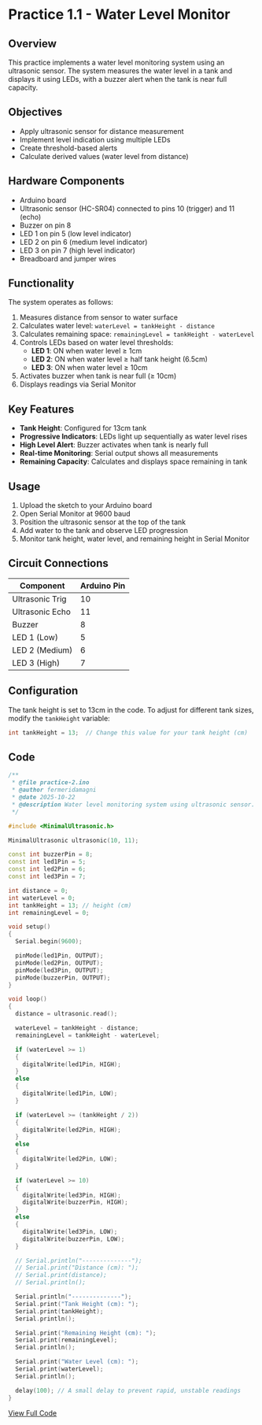 # Practice 1.1 - Water Level Monitor

## Overview

This practice implements a water level monitoring system using an ultrasonic sensor. The system measures the water level in a tank and displays it using LEDs, with a buzzer alert when the tank is near full capacity.

## Objectives

- Apply ultrasonic sensor for distance measurement
- Implement level indication using multiple LEDs
- Create threshold-based alerts
- Calculate derived values (water level from distance)

## Hardware Components

- Arduino board
- Ultrasonic sensor (HC-SR04) connected to pins 10 (trigger) and 11 (echo)
- Buzzer on pin 8
- LED 1 on pin 5 (low level indicator)
- LED 2 on pin 6 (medium level indicator)
- LED 3 on pin 7 (high level indicator)
- Breadboard and jumper wires

## Functionality

The system operates as follows:

1. Measures distance from sensor to water surface
2. Calculates water level: `waterLevel = tankHeight - distance`
3. Calculates remaining space: `remainingLevel = tankHeight - waterLevel`
4. Controls LEDs based on water level thresholds:
   - **LED 1**: ON when water level ≥ 1cm
   - **LED 2**: ON when water level ≥ half tank height (6.5cm)
   - **LED 3**: ON when water level ≥ 10cm
5. Activates buzzer when tank is near full (≥ 10cm)
6. Displays readings via Serial Monitor

## Key Features

- **Tank Height**: Configured for 13cm tank
- **Progressive Indicators**: LEDs light up sequentially as water level rises
- **High Level Alert**: Buzzer activates when tank is nearly full
- **Real-time Monitoring**: Serial output shows all measurements
- **Remaining Capacity**: Calculates and displays space remaining in tank

## Usage

1. Upload the sketch to your Arduino board
2. Open Serial Monitor at 9600 baud
3. Position the ultrasonic sensor at the top of the tank
4. Add water to the tank and observe LED progression
5. Monitor tank height, water level, and remaining height in Serial Monitor

## Circuit Connections

| Component        | Arduino Pin |
|-----------------|-------------|
| Ultrasonic Trig | 10          |
| Ultrasonic Echo | 11          |
| Buzzer          | 8           |
| LED 1 (Low)     | 5           |
| LED 2 (Medium)  | 6           |
| LED 3 (High)    | 7           |

## Configuration

The tank height is set to 13cm in the code. To adjust for different tank sizes, modify the `tankHeight` variable:

```cpp
int tankHeight = 13;  // Change this value for your tank height (cm)
```

## Code

```cpp
/**
 * @file practice-2.ino
 * @author fermeridamagni
 * @date 2025-10-22
 * @description Water level monitoring system using ultrasonic sensor. Displays tank levels with LEDs and activates buzzer when tank is near full.
 */

#include <MinimalUltrasonic.h>

MinimalUltrasonic ultrasonic(10, 11);

const int buzzerPin = 8;
const int led1Pin = 5;
const int led2Pin = 6;
const int led3Pin = 7;

int distance = 0;
int waterLevel = 0;
int tankHeight = 13; // height (cm)
int remainingLevel = 0;

void setup()
{
  Serial.begin(9600);

  pinMode(led1Pin, OUTPUT);
  pinMode(led2Pin, OUTPUT);
  pinMode(led3Pin, OUTPUT);
  pinMode(buzzerPin, OUTPUT);
}

void loop()
{
  distance = ultrasonic.read();

  waterLevel = tankHeight - distance;
  remainingLevel = tankHeight - waterLevel;

  if (waterLevel >= 1)
  {
    digitalWrite(led1Pin, HIGH);
  }
  else
  {
    digitalWrite(led1Pin, LOW);
  }

  if (waterLevel >= (tankHeight / 2))
  {
    digitalWrite(led2Pin, HIGH);
  }
  else
  {
    digitalWrite(led2Pin, LOW);
  }

  if (waterLevel >= 10)
  {
    digitalWrite(led3Pin, HIGH);
    digitalWrite(buzzerPin, HIGH);
  }
  else
  {
    digitalWrite(led3Pin, LOW);
    digitalWrite(buzzerPin, LOW);
  }

  // Serial.println("--------------");
  // Serial.print("Distance (cm): ");
  // Serial.print(distance);
  // Serial.println();

  Serial.println("--------------");
  Serial.print("Tank Height (cm): ");
  Serial.print(tankHeight);
  Serial.println();

  Serial.print("Remaining Height (cm): ");
  Serial.print(remainingLevel);
  Serial.println();

  Serial.print("Water Level (cm): ");
  Serial.print(waterLevel);
  Serial.println();

  delay(100); // A small delay to prevent rapid, unstable readings
}
```

[View Full Code](https://github.com/fermeridamagni/school-resources/blob/main/docs/subjects/electronic-sensors-and-actuators/practices/practice-2-water-level-monitor/practice.ino)
